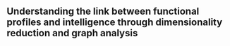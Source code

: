 ## Understanding the link between functional profiles and intelligence through dimensionality reduction and graph analysis